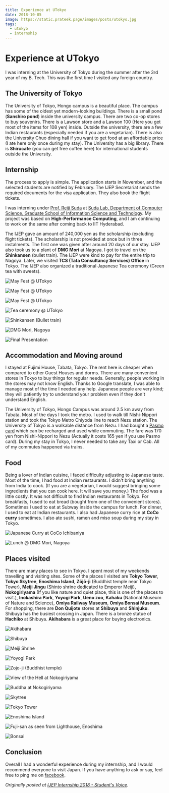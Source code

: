 ```yaml
---
title: Experience at UTokyo
date: 2018-10-05
image: https://static.prateek.page/images/posts/utokyo.jpg
tags:
  - utokyo
  - internship
---
```


# Experience at UTokyo

I was interning at the University of Tokyo during the summer after the 3rd year of my B. Tech. This was the first time I visited any foreign country.

<!--more-->

## The University of Tokyo

The University of Tokyo, Hongo campus is a beautiful place. The campus has some of the oldest yet modern-looking buildings. There is a small pond (**Sanshiro pond**) inside the university campus. There are two co-op stores to buy souvenirs. There is a Lawson store and a Lawson 100 (Here you get most of the items for 108 yen) inside. Outside the university, there are a few Indian restaurants (especially needed if you are a vegetarian). There is also the University Chuo dining hall if you want to get food at an affordable price (I ate here only once during my stay). The University has a big library. There is **Shirucafe** (you can get free coffee here) for international students outside the University.

## Internship

The process to apply is simple. The application starts in November, and the selected students are notified by February. The IJEP Secretariat sends the required documents for the visa application. They also book the flight tickets.

I was interning under [Prof. Reiji Suda](http://olab.is.s.u-tokyo.ac.jp/~reiji/) at [Suda Lab, Department of Computer Science, Graduate School of Information Science and Technology](http://olab.is.s.u-tokyo.ac.jp/~reiji/lab-e.html). My project was based on **High-Performance Computing**, and I am continuing to work on the same after coming back to IIT Hyderabad.

The IJEP gave an amount of 240,000 yen as the scholarship (excluding flight tickets). The scholarship is not provided at once but in three instalments. The first one was given after around 20 days of our stay. IJEP also took us to a plant of **DMG Mori** at Nagoya. I got to travel on the **Shinkansen** (bullet train). The IJEP were kind to pay for the entire trip to Nagoya. Later, we visited **TCS (Tata Consultancy Services) Office** in Tokyo. The IJEP also organized a traditional Japanese Tea ceremony (Green tea with sweets).

![May Fest @ UTokyo](https://static.prateek.page/images/posts/experience-at-utokyo/mayfest1.jpg)

![May Fest @ UTokyo](https://static.prateek.page/images/posts/experience-at-utokyo/mayfest2.jpg)

![May Fest @ UTokyo](https://static.prateek.page/images/posts/experience-at-utokyo/mayfest3.jpg)

![Tea ceremony @ UTokyo](https://static.prateek.page/images/posts/experience-at-utokyo/teaceremony.jpg)

![Shinkansen (Bullet train)](https://static.prateek.page/images/posts/experience-at-utokyo/shinkansen.jpg)

![DMG Mori, Nagoya](https://static.prateek.page/images/posts/experience-at-utokyo/dmgmori.jpg)

![Final Presentation](https://static.prateek.page/images/posts/experience-at-utokyo/final.jpg)

## Accommodation and Moving around

I stayed at Fujimi House, Tabata, Tokyo. The rent here is cheaper when compared to other Guest Houses and dorms. There are many convenient stores in Tokyo to buy things for regular needs. Generally, people working in the stores may not know English. Thanks to Google translate, I was able to manage most of the time I needed any help. Japanese people are very kind; they will patiently try to understand your problem even if they don't understand English.

The University of Tokyo, Hongo Campus was around 2.5 km away from Tabata. Most of the days I took the metro. I used to walk till Nishi-Nippori station and took the Tokyo Metro Chiyoda line to reach Nezu station. The University of Tokyo is a walkable distance from Nezu. I had bought a [Pasmo card](https://www.pasmo.co.jp/en/) which can be recharged and used while commuting. The fare was 170 yen from Nishi-Nippori to Nezu (Actually it costs 165 yen if you use Pasmo card). During my stay in Tokyo, I never needed to take any Taxi or Cab. All of my commutes happened via trains.

## Food

Being a lover of Indian cuisine, I faced difficulty adjusting to Japanese taste. Most of the time, I had food at Indian restaurants. I didn't bring anything from India to cook. (If you are a vegetarian, I would suggest bringing some ingredients that you can cook here. It will save you money.) The food was a little costly. It was not difficult to find Indian restaurants in Tokyo. For breakfasts, I used to eat bread (bought from one of the convenient stores). Sometimes I used to eat at Subway inside the campus for lunch. For dinner, I used to eat at Indian restaurants. I also had Japanese curry rice at **CoCo curry** sometimes. I also ate sushi, ramen and miso soup during my stay in Tokyo.

![Japanese Curry at CoCo Ichibaniya](https://static.prateek.page/images/posts/experience-at-utokyo/curry.jpg)

![Lunch @ DMG Mori, Nagoya](https://static.prateek.page/images/posts/experience-at-utokyo/dmgmorilunch.jpg)

## Places visited

There are many places to see in Tokyo. I spent most of my weekends travelling and visiting sites. Some of the places I visited are **Tokyo Tower**, **Tokyo Skytree**, **Enoshima Island**, **Zōjō-ji** (Buddhist temple near Tokyo Tower), **Meiji Jingu** (Shinto shrine dedicated to Emperor Meiji), **Nokogiriyama** (If you like nature and quiet place, this is one of the places to visit.), **Inokashira Park**, **Yoyogi Park**, **Ueno zoo**, **Kahaku** (National Museum of Nature and Science), **Omiya Railway Museum**, **Omiya Bonsai Museum**. For shopping, there are **Don Quijote** stores at **Shibuya** and **Shinjuku**. Shibuya has the busiest crossing in Japan. There is a bronze statue of **Hachiko** at Shibuya. **Akihabara** is a great place for buying electronics.

![Akihabara](https://static.prateek.page/images/posts/experience-at-utokyo/akihabara.jpg)

![Shibuya](https://static.prateek.page/images/posts/experience-at-utokyo/shibuya.jpg)

![Meiji Shrine](https://static.prateek.page/images/posts/experience-at-utokyo/meijishrine.jpg)

![Yoyogi Park](https://static.prateek.page/images/posts/experience-at-utokyo/yoyogipark.jpg)

![Zojo-ji (Buddhist temple)](https://static.prateek.page/images/posts/experience-at-utokyo/zojoji.jpg)

![View of the Hell at Nokogiriyama](https://static.prateek.page/images/posts/experience-at-utokyo/nokogiri.jpg)

![Buddha at Nokogiriyama](https://static.prateek.page/images/posts/experience-at-utokyo/nokogiribuddha.jpg)

![Skytree](https://static.prateek.page/images/posts/experience-at-utokyo/skytreeview.jpg)

![Tokyo Tower](https://static.prateek.page/images/posts/experience-at-utokyo/tokyotower.jpg)

![Enoshima Island](https://static.prateek.page/images/posts/experience-at-utokyo/enoshima.jpg)

![Fuji-san as seen from Lighthouse, Enoshima](https://static.prateek.page/images/posts/experience-at-utokyo/fujisan.jpg)

![Bonsai](https://static.prateek.page/images/posts/experience-at-utokyo/bonsai.jpg)

## Conclusion

Overall I had a wonderful experience during my internship, and I would recommend everyone to visit Japan.
If you have anything to ask or say, feel free to ping me on [facebook](https://www.facebook.com/prateekkumarweb).

_Originally posted at [IJEP Internship 2018 - Student's Voice](http://ijep.t.u-tokyo.ac.jp/2018/10/05/ijep-internship-program-2018-prateek-kumar-iithyderabad/)._
